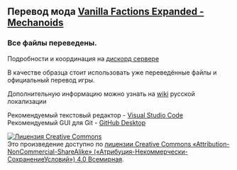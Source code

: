 ﻿##  Перевод мода [Vanilla Factions Expanded - Mechanoids](https://steamcommunity.com/sharedfiles/filedetails/?id=2329011599)
### Все файлы переведены.
 
Подробности и координация на [дискорд сервере](https://discord.gg/Xmbwmgh)

В качестве образца стоит использовать уже переведённые файлы и официальный перевод игры.

Дополнительную информацию можно узнать на [wiki](https://github.com/Ludeon/RimWorld-ru/wiki) русской локализации

Рекомендуемый текстовый редактор - [Visual Studio Code](https://visualstudio.microsoft.com/ru/)  
Рекомендуемый GUI для Git - [GitHub Desktop](https://desktop.github.com/)

<a rel="license" href="http://creativecommons.org/licenses/by-nc-sa/4.0/"><img alt="Лицензия Creative Commons" style="border-width:0" src="https://i.creativecommons.org/l/by-nc-sa/4.0/88x31.png" /></a><br />Это произведение доступно по <a rel="license" href="http://creativecommons.org/licenses/by-nc-sa/4.0/">лицензии Creative Commons «Attribution-NonCommercial-ShareAlike» («Атрибуция-Некоммерчески-СохранениеУсловий») 4.0 Всемирная</a>.